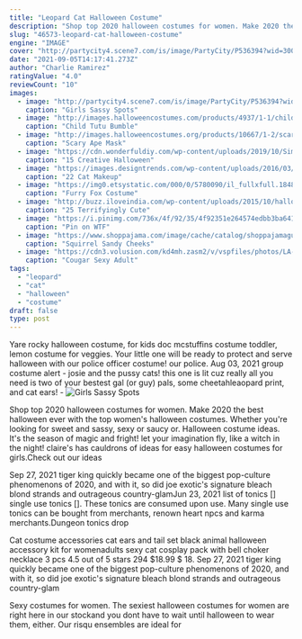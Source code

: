 ```yaml
---
title: "Leopard Cat Halloween Costume"
description: "Shop top 2020 halloween costumes for women. Make 2020 the best halloween ever with the top women's halloween costumes. Whether you're looking for sweet and sassy, sexy or saucy or"
slug: "46573-leopard-cat-halloween-costume"
engine: "IMAGE"
cover: "http://partycity4.scene7.com/is/image/PartyCity/P536394?wid=300"
date: "2021-09-05T14:17:41.273Z"
author: "Charlie Ramirez"
ratingValue: "4.0"
reviewCount: "10"
images:
  - image: "http://partycity4.scene7.com/is/image/PartyCity/P536394?wid=300"
    caption: "Girls Sassy Spots"
  - image: "http://images.halloweencostumes.com/products/4937/1-1/child-tutu-bumble-bee-costume.jpg"
    caption: "Child Tutu Bumble"
  - image: "http://images.halloweencostumes.org/products/10667/1-2/scary-ape-mask.jpg"
    caption: "Scary Ape Mask"
  - image: "https://cdn.wonderfuldiy.com/wp-content/uploads/2019/10/Simple-zombie-makeup.jpg"
    caption: "15 Creative Halloween"
  - image: "https://images.designtrends.com/wp-content/uploads/2016/03/22131358/Realistic-Makeup-of-Cat.jpg"
    caption: "22 Cat Makeup"
  - image: "https://img0.etsystatic.com/000/0/5780090/il_fullxfull.184889104.jpg"
    caption: "Furry Fox Costume"
  - image: "http://buzz.iloveindia.com/wp-content/uploads/2015/10/halloween-pet-12.jpg"
    caption: "25 Terrifyingly Cute"
  - image: "https://i.pinimg.com/736x/4f/92/35/4f92351e264574edbb3ba641d7129eb9--nicki-minaj-costume-lil-wayne.jpg"
    caption: "Pin on WTF"
  - image: "https://www.shoppajama.com/image/cache/catalog/shoppajamagu1/gu201908274430-600x315.jpg"
    caption: "Squirrel Sandy Cheeks"
  - image: "https://cdn3.volusion.com/kd4mh.zasm2/v/vspfiles/photos/LA-83666-6.jpg"
    caption: "Cougar Sexy Adult"
tags:
  - "leopard"
  - "cat"
  - "halloween"
  - "costume"
draft: false
type: post
---
```


Yare rocky halloween costume, for kids doc mcstuffins costume toddler, lemon costume for veggies. Your little one will be ready to protect and serve halloween with our police officer costume! our police. Aug 03, 2021 group costume alert - josie and the pussy cats! this one is lit cuz really all you need is two of your bestest gal (or guy) pals, some cheetahleaopard print, and cat ears! -
![Girls Sassy Spots](http://partycity4.scene7.com/is/image/PartyCity/P536394?wid=300 "Girls Sassy Spots")

Shop top 2020 halloween costumes for women. Make 2020 the best halloween ever with the top women&#39;s halloween costumes. Whether you&#39;re looking for sweet and sassy, sexy or saucy or. Halloween costume ideas. It&#39;s the season of magic and fright! let your imagination fly, like a witch in the night! claire&#39;s has cauldrons of ideas for easy halloween costumes for girls.Check out our ideas
<!--inArticleAds-->

<!--galleryOne-->

Sep 27, 2021 tiger king quickly became one of the biggest pop-culture phenomenons of 2020, and with it, so did joe exotic's signature bleach blond strands and outrageous country-glamJun 23, 2021 list of tonics [] single use tonics []. These tonics are consumed upon use. Many single use tonics can be bought from merchants, renown heart npcs and karma merchants.Dungeon tonics drop
<!--inArticleAds-->

<!--galleryTwo-->

Cat costume accessories cat ears and tail set black animal halloween accessory kit for womenadults sexy cat cosplay pack with bell choker necklace 3 pcs 4.5 out of 5 stars 294 $18.99 $ 18. Sep 27, 2021 tiger king quickly became one of the biggest pop-culture phenomenons of 2020, and with it, so did joe exotic's signature bleach blond strands and outrageous country-glam
<!--galleryThree-->

Sexy costumes for women. The sexiest halloween costumes for women are right here in our stockand you dont have to wait until halloween to wear them, either. Our risqu ensembles are ideal for